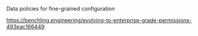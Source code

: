 
Data policies for fine-grained configuration

https://benchling.engineering/evolving-to-enterprise-grade-permissions-493eac166449